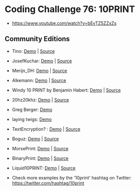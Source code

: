 # Coding Challenge 76: 10PRINT
* https://www.youtube.com/watch?v=bEyTZ5ZZxZs

## Community Editions
* Tino: [Demo](https://tino1008.github.io/10-Print/) | [Source](https://github.com/Tino1008/10-Print)
* JosefKuchar: [Demo](https://josefkuchar.github.io/p5-projects/CC_76_10PRINT_scroller/) | [Source](https://github.com/JosefKuchar/p5-projects/tree/master/CC_76_10PRINT_scroller)
* Merijn_DH: [Demo](http://merijndh.nl/p5_sketches/10PRINT/) | [Source](http://merijndh.nl/p5_sketches/10PRINT/p5_10PRINT.js)
* Alkemann: [Demo](https://codepen.io/anon/pen/jGLRax) | [Source](https://gist.github.com/alkemann/23c5dc3f4129f8223bcf5f14f9b3accf)
* Windy 10 PRINT by Benjamin Habert: [Demo](http://www.rand-on.com/projects/2017_10PRINT/windy_10_print.html) |  [Source](https://github.com/BenjaminHabert/rand-on/blob/master/_projects/2017_10PRINT/windy_10_print.js)
* 20hz20khz: [Demo](https://10print.glitch.me/) |  [Source](https://glitch.com/edit/#!/10print?path=views/sketch.js:1:0)
* Greg Berger: [Demo](http://gregberger.github.io/10PRINT/)
* laying twigs: [Demo](http://madacoo.github.io/layingtwigs/index.html)
* TextEncryption? : [Demo](https://codepen.io/Zohir/full/VMbwNm/) | [Source](https://codepen.io/Zohir/pen/VMbwNm)
* Boguz: [Demo](https://codepen.io/anon/pen/QqMPPV) | [Source](https://github.com/boguz/10PRINT)
* MorsePrint: [Demo](https://hackesta.org/p5/10Print/?printer=morsePrint&colorize=true) | [Source](https://github.com/haideralipunjabi/p5-projects/tree/master/10Print)  
* BinaryPrint: [Demo](https://hackesta.org/p5/10Print/?printer=binaryPrint&colorize=true) | [Source](https://github.com/haideralipunjabi/p5-projects/tree/master/10Print)  
* Liquid10PRINT: [Demo](https://wolfi3654.github.io/JavaSciptThings/10print/) | [Source](https://github.com/WOLFI3654/JavaSciptThings)  

* Check more examples by the '10print' hashtag on Twitter: https://twitter.com/hashtag/10print
